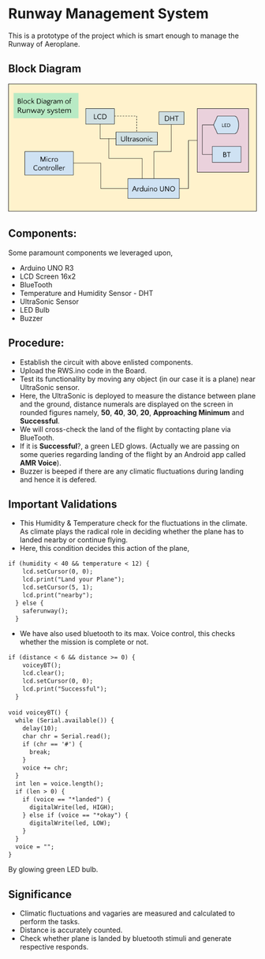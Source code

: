 
# Runway Management System

This is a prototype of the project which is smart enough to manage the Runway of Aeroplane.

## Block Diagram

![Alt Text](https://github.com/acesaif/Runway_Management_System/blob/master/rms/images_work_flow/block_diagram_rms.png?raw=true "Optional Title")

## Components:

Some paramount components we leveraged upon,

* Arduino UNO R3
* LCD Screen 16x2
* BlueTooth
* Temperature and Humidity Sensor - DHT
* UltraSonic Sensor
* LED Bulb
* Buzzer

## Procedure:

* Establish the circuit with above enlisted components.
* Upload the RWS.ino code in the Board.
* Test its functionality by moving any object (in our case it is a plane) near UltraSonic sensor.
* Here, the UltraSonic is deployed to measure the distance between plane and the ground, distance numerals are displayed on the screen in rounded figures namely, **50**, **40**, **30**, **20**, **Approaching Minimum** and **Successful**.
* We will cross-check the land of the flight by contacting plane via BlueTooth.
* If it is **Successful**?, a green LED glows. (Actually we are passing on some queries regarding landing of the flight by an Android app called **AMR Voice**).
* Buzzer is beeped if there are any climatic fluctuations during landing and hence it is defered. 

## Important Validations

* This Humidity & Temperature check for the fluctuations in the climate. As climate plays the radical role in deciding whether the plane has to landed nearby or continue flying.
* Here, this condition decides this action of the plane,
```
if (humidity < 40 && temperature < 12) {
    lcd.setCursor(0, 0);
    lcd.print("Land your Plane");
    lcd.setCursor(5, 1);
    lcd.print("nearby");
  } else {
    saferunway();
  }
```
* We have also used bluetooth to its max. Voice control, this checks whether the mission is complete or not.
```
if (distance < 6 && distance >= 0) {
    voiceyBT();
    lcd.clear();
    lcd.setCursor(0, 0);
    lcd.print("Successful");
  }

void voiceyBT() {
  while (Serial.available()) {
    delay(10);
    char chr = Serial.read();
    if (chr == '#') {
      break;
    }
    voice += chr;
  }
  int len = voice.length();
  if (len > 0) {
    if (voice == "*landed") {
      digitalWrite(led, HIGH);
    } else if (voice == "*okay") {
      digitalWrite(led, LOW);
    }
  }
  voice = "";
}
```
By glowing green LED bulb.

## Significance

* Climatic fluctuations and vagaries are measured and calculated to perform the tasks.
* Distance is accurately counted.
* Check whether plane is landed by bluetooth stimuli and generate respective responds.


